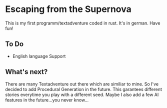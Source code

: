 # Escaping from the Supernova
This is my first programm/textadventure coded in rust. It's in german. Have fun!
## To Do
- English language Support
## What's next?
There are many Textadventure out there which are similiar to mine. So I've decided to add Procedural Generation in the future. This garantees different stories everytime you play with a different seed. Maybe I also add a few AI features in the future...you never know...
